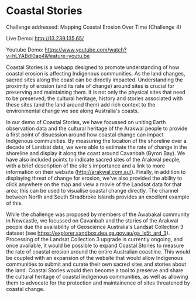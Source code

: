 # Coastal Stories

Challenge addressed: Mapping Coastal Erosion Over Time (Challenge 4)

Live Demo: http://13.239.135.65/

Youtube Demo: https://www.youtube.com/watch?v=hLYABdl0ap4&feature=youtu.be

Coastal Stories is a webapp designed to promote understanding of how coastal erosion is affecting Indigenous communities. 
As the land changes, sacred sites along the coast can be directly impacted.
Understanding the proximity of erosion (and its rate of change) around sites is crucial for preserving and maintaining them.
It is not only the physical sites that need to be preserved; the cultural heritage, history and stories associated with these sites (and the land around them) add rich context to the environmental change we see along Australia's coasts.

In our demo of Coastal Stories, we have focussed on uniting Earth observation data and the cultural heritage of the Arakwal people to provide a first point of disucssion around how coastal change can impact Indigenous communities.
By measuring the location of the shoreline over a decade of Landsat data, we were able to estimate the rate of change in the shoreline and display it along the coast around Cavanbah (Byron Bay).
We have also included points to indicate sacred sites of the Arakwal people, with a brief description of the site's importance and a link to more information on their website (http://arakwal.com.au/).
Finally, in addition to displaying threat of change for erosion, we've also provided the ability to click anywhere on the map and view a movie of the Landsat data for that area; this can be used to visualise coastal change directly.
The channel between North and South Stradbroke Islands provides an excellent example of this.

While the challenge was proposed by members of the Awabakal community in Newcastle, we focussed on Cavanbah and the stories of the Arakwal people due the availability of Geoscience Australia's Landsat Collection 3 dataset (see https://explorer.sandbox.dea.ga.gov.au/ga_ls5t_ard_3). 
Processing of the Landsat Collection 3 upgrade is currently ongoing, and once available, it would be possible to expand Coastal Stories to measure the rate of coastal erosion around the entire Australian coastline. 
This would be coupled with an expansion of the website that would allow Indigenous communities to submit and curate their own sacred sites and stories about the land. 
Coastal Stories would then become a tool to preserve and share the cultural heritage of coastal indigenous communities, as well as allowing them to advocate for the protection and maintainence of sites threatened by coastal change.
